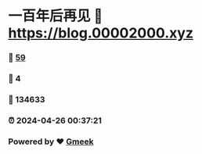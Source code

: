 # 一百年后再见 :link: https://blog.00002000.xyz 
### :page_facing_up: [59](https://blog.00002000.xyz/tag.html) 
### :speech_balloon: 4 
### :hibiscus: 134633 
### :alarm_clock: 2024-04-26 00:37:21 
### Powered by :heart: [Gmeek](https://github.com/Meekdai/Gmeek)
